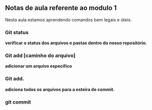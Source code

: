 ## Notas de aula referente ao modulo 1

Nesta aula estamos aprendendo comandos bem legais e úteis.

### Git status
**verificar o status dos arquivos e pastas dentro do nosso repositório.** 

### Git add [caminho do arquivo]
**adicionar um arquivo especifico**

### Git add.
**adiciona todos os arquivos para a esteira de commit.**

### git commit